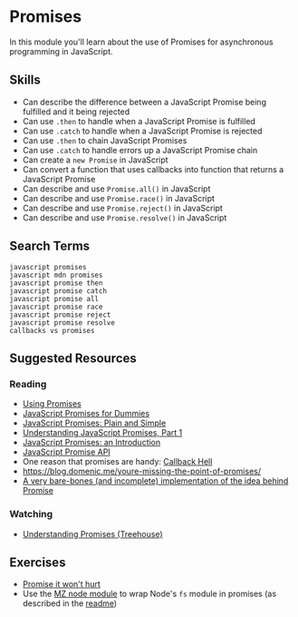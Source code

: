 # Promises

In this module you'll learn about the use of Promises for asynchronous programming in JavaScript.

## Skills

- Can describe the difference between a JavaScript Promise being fulfilled and it being rejected
- Can use `.then` to handle when a JavaScript Promise is fulfilled
- Can use `.catch` to handle when a JavaScript Promise is rejected
- Can use `.then` to chain JavaScript Promises
- Can use `.catch` to handle errors up a JavaScript Promise chain
- Can create a `new Promise` in JavaScript
- Can convert a function that uses callbacks into function that returns a JavaScript Promise
- Can describe and use `Promise.all()` in JavaScript
- Can describe and use `Promise.race()` in JavaScript
- Can describe and use `Promise.reject()` in JavaScript
- Can describe and use `Promise.resolve()` in JavaScript

## Search Terms

```
javascript promises
javascript mdn promises
javascript promise then
javascript promise catch
javascript promise all
javascript promise race
javascript promise reject
javascript promise resolve
callbacks vs promises
```

## Suggested Resources

### Reading

- [Using Promises](https://developer.mozilla.org/en-US/docs/Web/JavaScript/Guide/Using_promises)
- [JavaScript Promises for Dummies](https://scotch.io/tutorials/javascript-promises-for-dummies)
- [JavaScript Promises: Plain and Simple](https://coligo.io/javascript-promises-plain-simple/)
- [Understanding JavaScript Promises, Part 1](https://scotch.io/tutorials/understanding-javascript-promises-pt-i-background-basics)
- [JavaScript Promises: an Introduction](https://developers.google.com/web/fundamentals/getting-started/primers/promises)
- [JavaScript Promise API](https://davidwalsh.name/promises)
- One reason that promises are handy: [Callback Hell](http://callbackhell.com/)
- https://blog.domenic.me/youre-missing-the-point-of-promises/
- [A very bare-bones (and incomplete) implementation of the idea behind Promise](https://gist.github.com/tannerwelsh/5236252ffacfb0867e65269f4a4547b7)

### Watching

- [Understanding Promises (Treehouse)](https://teamtreehouse.com/library/understanding-promises-in-javascript)

## Exercises

- [Promise it won't hurt](https://github.com/stevekane/promise-it-wont-hurt)
- Use the [MZ node module](https://github.com/normalize/mz) to wrap Node's `fs` module in promises (as described in the  [readme](https://github.com/normalize/mz))

